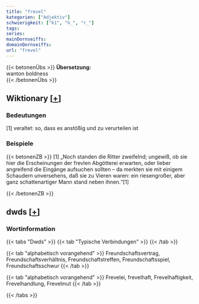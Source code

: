 ```yaml
---
title: "frevel"
kategorien: ["Adjektiv"]
schwierigkeit: ["k1", "h_", "r_"]
tags:
series:
mainDornseiffs:
domainDornseiffs:
url: "frevel"
---
```


{{< betonenÜbs >}}
**Übersetzung:**  
wanton boldness  
{{< /betonenÜbs >}}

## Wiktionary [[+](https://de.wiktionary.org/wiki/frevel)]

### Bedeutungen
[1] veraltet: so, dass es anstößig und zu verurteilen ist  

### Beispiele
{{< betonenZB >}}
[1] „Noch standen die Ritter zweifelnd; ungewiß, ob sie hier die Erscheinungen der frevlen Abgötterei erwarten, oder lieber angreifend die Eingänge aufsuchen sollten – da merkten sie mit einigem Schaudern unversehens, daß sie zu Vieren waren: ein riesengroßer, aber ganz schattenartiger Mann stand neben ihnen.“[1]  

{{< /betonenZB >}}


## dwds [[+](https://www.dwds.de/wb/frevel)]

### Wortinformation
{{< tabs "Dwds" >}}
{{< tab "Typische Verbindungen" >}}
{{< /tab >}}

{{< tab "alphabetisch vorangehend" >}}
Freundschaftsvertrag, Freundschaftsverhältnis, Freundschaftstreffen, Freundschaftsspiel, Freundschaftsschwur
{{< /tab >}}

{{< tab "alphabetisch vorangehend" >}}
Frevelei, frevelhaft, Frevelhaftigkeit, Frevelhandlung, Frevelmut
{{< /tab >}}

{{< /tabs >}}

